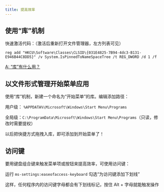 ```yaml
---
title: 提高效率
---
```


## 使用“库”机制

快速激活代码：（激活后重新打开文件管理器，左方列表可见）

    reg add "HKCU\Software\Classes\CLSID\{031E4825-7B94-4dc3-B131-E946B44C8DD5}" /v System.IsPinnedToNameSpaceTree /t REG_DWORD /d 1 /f

[A: “库”有什么用？](https://sspai.com/post/41297)

## 以文件形式管理开始菜单应用

使用“库”机制，新建一个命名为“开始菜单”的库。编辑添加路径：

用户级： `%APPDATA%\Microsoft\Windows\Start Menu\Programs`

全局级：`C:\ProgramData\Microsoft\Windows\Start Menu\Programs`（只读，修改时需要提权）

以后把快捷方式拖拽入库，即可添加到开始菜单了！

## 访问键

要用键盘组合键来触发菜单项或按钮来提高效率，可使用访问键：

运行 `ms-settings:easeofaccess-keyboard` 勾选“为访问键添加下划线”

这样，任何程序内的访问键字母都会有下划线标记，按住 Alt + 字母就能触发操作
